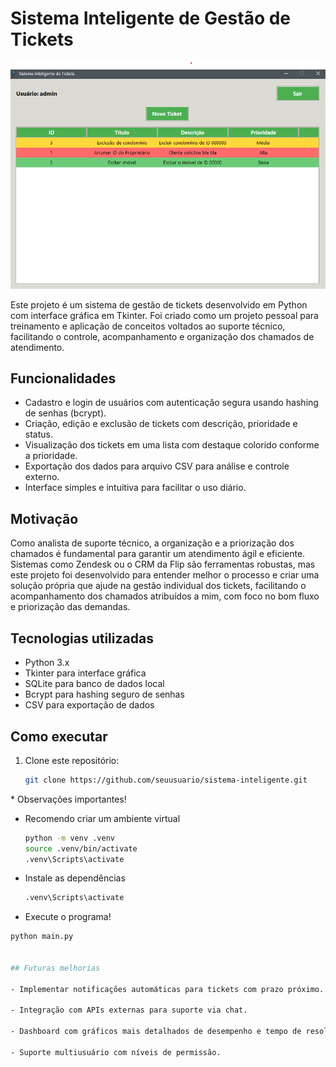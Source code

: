 # Sistema Inteligente de Gestão de Tickets

![Descrição da imagem](./images/preview.png)

Este projeto é um sistema de gestão de tickets desenvolvido em Python com interface gráfica em Tkinter. Foi criado como um projeto pessoal para treinamento e aplicação de conceitos voltados ao suporte técnico, facilitando o controle, acompanhamento e organização dos chamados de atendimento.

## Funcionalidades

- Cadastro e login de usuários com autenticação segura usando hashing de senhas (bcrypt).
- Criação, edição e exclusão de tickets com descrição, prioridade e status.
- Visualização dos tickets em uma lista com destaque colorido conforme a prioridade.
- Exportação dos dados para arquivo CSV para análise e controle externo.
- Interface simples e intuitiva para facilitar o uso diário.

## Motivação

Como analista de suporte técnico, a organização e a priorização dos chamados é fundamental para garantir um atendimento ágil e eficiente. Sistemas como Zendesk ou o CRM da Flip são ferramentas robustas, mas este projeto foi desenvolvido para entender melhor o processo e criar uma solução própria que ajude na gestão individual dos tickets, facilitando o acompanhamento dos chamados atribuídos a mim, com foco no bom fluxo e priorização das demandas.

## Tecnologias utilizadas

- Python 3.x
- Tkinter para interface gráfica
- SQLite para banco de dados local
- Bcrypt para hashing seguro de senhas
- CSV para exportação de dados

## Como executar

1. Clone este repositório:
   ```bash
   git clone https://github.com/seuusuario/sistema-inteligente.git

\* Observações importantes!

- Recomendo criar um ambiente virtual
    ```bash
  python -m venv .venv
  source .venv/bin/activate
  .venv\Scripts\activate
  
- Instale as dependências
  ```bash
  .venv\Scripts\activate
  
- Execute o programa! 
```bash
python main.py


## Futuras melhorias

- Implementar notificações automáticas para tickets com prazo próximo.

- Integração com APIs externas para suporte via chat.

- Dashboard com gráficos mais detalhados de desempenho e tempo de resolução.

- Suporte multiusuário com níveis de permissão.
